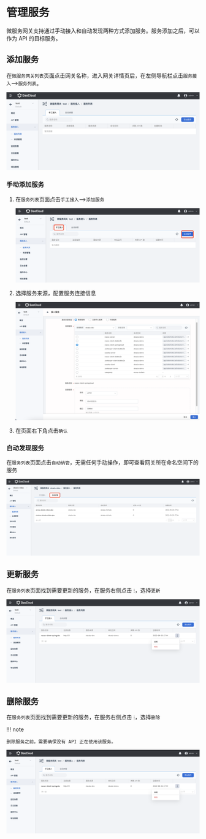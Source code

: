 # 管理服务

微服务网关支持通过手动接入和自动发现两种方式添加服务。服务添加之后，可以作为 API 的目标服务。

## 添加服务

在`微服务网关列表`页面点击网关名称，进入网关详情页后，在左侧导航栏点击`服务接入`-->`服务列表`。

![服务列表](imgs/service-list.png)

### 手动添加服务

1. 在`服务列表`页面点击`手工接入`-->`添加服务`
   
    ![服务列表](imgs/manual.png)

2. 选择服务来源，配置服务连接信息
   
    ![服务配置](imgs/config.png)

3. 在页面右下角点击`确认`

### 自动发现服务

在`服务列表`页面点击`自动纳管`，无需任何手动操作，即可查看网关所在命名空间下的服务

![自动发现服务](imgs/auto.png)

## 更新服务

在`服务列表`页面找到需要更新的服务，在服务右侧点击 `ⵗ`，选择`更新`

![更新服务](imgs/update.png)

## 删除服务

在`服务列表`页面找到需要更新的服务，在服务右侧点击 `ⵗ`，选择`删除`

!!! note

    删除服务之前，需要确保没有 API 正在使用该服务。

![删除服务](imgs/update.png)
